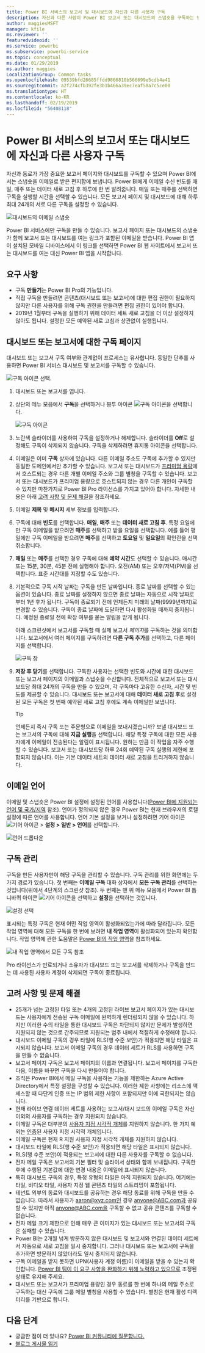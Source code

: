 ```yaml
---
title: Power BI 서비스의 보고서 및 대시보드에 자신과 다른 사용자 구독
description: 자신과 다른 사람이 Power BI 보고서 또는 대시보드의 스냅숏을 구독하는 방법에 대해 알아보세요.
author: maggiesMSFT
manager: kfile
ms.reviewer: ''
featuredvideoid: ''
ms.service: powerbi
ms.subservice: powerbi-service
ms.topic: conceptual
ms.date: 01/29/2019
ms.author: maggies
LocalizationGroup: Common tasks
ms.openlocfilehash: 09539bfd26685ffdd9866810b566699e5cdb4a41
ms.sourcegitcommit: a2f274cfb392fe3b1b466a39ec7eaf58a7c5ce00
ms.translationtype: HT
ms.contentlocale: ko-KR
ms.lasthandoff: 02/19/2019
ms.locfileid: "56408118"
---
```

# <a name="subscribe-yourself-and-others-to-a-report-or-dashboard-in-the-power-bi-service"></a>Power BI 서비스의 보고서 또는 대시보드에 자신과 다른 사용자 구독

자신과 동료가 가장 중요한 보고서 페이지와 대시보드를 구독할 수 있으며 Power BI에서는 스냅숏을 이메일로 받은 편지함에 보냅니다. Power BI에게 이메일 수신 빈도를 매일, 매주 또는 데이터 새로 고침 후 하루에 한 번 알려줍니다.  매일 또는 매주를 선택하면 구독을 실행할 시간을 선택할 수 있습니다.  모든 보고서 페이지 및 대시보드에 대해 하루 최대 24개의 서로 다른 구독을 설정할 수 있습니다.

![대시보드의 이메일 스냅숏](media/service-report-subscribe/power-bi-dashboard-email-new.jpg) 

Power BI 서비스에만 구독을 만들 수 있습니다. 보고서 페이지 또는 대시보드의 스냅숏가 함께 보고서 또는 대시보드를 여는 링크가 포함된 이메일을 받습니다. Power BI 앱이 설치된 모바일 디바이스에서 이 링크를 선택하면 Power BI 웹 사이트에서 보고서 또는 대시보드를 여는 대신 Power BI 앱을 시작합니다.

## <a name="requirements"></a>요구 사항
- 구독 **만들기**는 Power BI Pro의 기능입니다.
- 직접 구독을 만들려면 콘텐츠(대시보드 또는 보고서)에 대한 편집 권한이 필요하지 않지만 다른 사용자를 위해 구독 권한을 만들려면 편집 권한이 있어야 합니다. 
- 2019년 1월부터 구독을 실행하기 위해 데이터 세트 새로 고침을 더 이상 설정하지 않아도 됩니다.  설정한 모든 예약된 새로 고침과 상관없이 실행됩니다.  

## <a name="subscribe-to-a-dashboard-or-a-report-page"></a>대시보드 또는 보고서에 대한 구독 페이지
대시보드 또는 보고서 구독 여부와 관계없이 프로세스는 유사합니다. 동일한 단추를 사용하면 Power BI 서비스 대시보드 및 보고서를 구독할 수 있습니다.
 
![구독 아이콘 선택](media/service-report-subscribe/power-bi-subscribe-orientation.png).

1. 대시보드 또는 보고서를 엽니다.
2. 상단의 메뉴 모음에서 **구독**을 선택하거나 봉투 아이콘 ![구독 아이콘](media/service-report-subscribe/power-bi-icon-envelope.png)을 선택합니다.
   
   ![구독 아이콘](media/service-report-subscribe/power-bi-subscribe-icon.png)

3. 노란색 슬라이더를 사용하여 구독을 설정하거나 해제합니다.  슬라이더를 **Off**로 설정해도 구독이 삭제되지 않습니다. 구독을 삭제하려면 휴지통 아이콘을 선택합니다.

4. 이메일은 이미 **구독** 상자에 있습니다. 다른 이메일 주소도 구독에 추가할 수 있지만 동일한 도메인에서만 추가할 수 있습니다. 보고서 또는 대시보드가 [프리미엄 용량](service-premium.md)에서 호스트되는 경우 다른 개별 이메일 주소와 그룹 별칭을 구독할 수 있습니다. 보고서 또는 대시보드가 프리미엄 용량으로 호스트되지 않는 경우 다른 개인이 구독할 수 있지만 마찬가지로 Power BI Pro 라이선스를 가지고 있어야 합니다. 자세한 내용은 아래 [고려 사항 및 문제 해결](#considerations-and-troubleshooting)을 참조하세요. 

5. 이메일 **제목** 및 **메시지** 세부 정보를 입력합니다. 

5. 구독에 대해 **빈도**를 선택합니다. **매일**, **매주** 또는 **데이터 새로 고침 후**.  특정 요일에만 구독 이메일을 받으려면 **매주**를 선택하고 받을 요일을 선택합니다.  예를 들어 평일에만 구독 이메일을 받으려면 **매주**를 선택하고 **토요일** 및 **일요일**의 확인란을 선택 취소합니다.  

6. **매일** 또는 **매주**를 선택한 경우 구독에 대해 **예약 시간**도 선택할 수 있습니다.  매시간 또는 15분, 30분, 45분 전에 실행해야 합니다.  오전(AM) 또는 오후/저녁(PM)을 선택합니다. 표준 시간대를 지정할 수도 있습니다.

7. 기본적으로 구독 시작 날짜는 구독을 만든 날짜입니다. 종료 날짜를 선택할 수 있는 옵션이 있습니다. 종료 날짜를 설정하지 않으면 종료 날짜는 자동으로 시작 날짜로부터 1년 후가 됩니다. 구독이 종료되기 전에 언제든지 미래의 날짜(9999년까지)로 변경할 수 있습니다. 구독이 종료 날짜에 도달하면 다시 활성화될 때까지 중지됩니다. 예정된 종료일 전에 확장 여부를 묻는 알림을 받게 됩니다.    

    아래 스크린샷에서 보고서를 구독할 때 실제 보고서 *페이지*를 구독하는 것을 의미합니다.  보고서에서 여러 페이지를 구독하려면 **다른 구독 추가**를 선택하고, 다른 페이지를 선택합니다. 
      
   ![구독 창](media/service-report-subscribe/power-bi-subscribe-pane.png)  

7. **저장 후 닫기**를 선택합니다. 구독한 사용자는 선택한 빈도와 시간에 대한 대시보드 또는 보고서 페이지의 이메일과 스냅숏을 수신합니다. 전체적으로 보고서 또는 대시보드당 최대 24개의 구독을 만들 수 있으며, 각 구독마다 고유한 수신자, 시간 및 빈도를 제공할 수 있습니다.  대시보드 또는 보고서에 대해 **데이터 새로 고침 후**로 설정된 모든 구독은 첫 번째 예약된 새로 고침 후에도 계속 이메일만 보냅니다.   
      
   > [!TIP]
   > 언제든지 즉시 구독 또는 주문형으로 이메일을 보내시겠습니까? 보낼 대시보드 또는 보고서의 구독에 대해 **지금 실행**을 선택합니다. 해당 특정 구독에 대한 모든 사용자에게 이메일이 전송된다는 알림이 표시됩니다.  원하는 만큼 이 작업을 자주 수행할 수 있습니다. 보고서 또는 대시보드당 하루 24회 예약된 구독 실행의 제한에 포함되지 않습니다. 이는 기본 데이터 세트의 데이터 새로 고침을 트리거하지 않습니다. 
   > 
   > 
   
## <a name="email-languages"></a>이메일 언어

이메일 및 스냅숏은 Power BI 설정에 설정된 언어를 사용합니다([Power BI에 지원되는 언어 및 국가/지역](supported-languages-countries-regions.md) 참조). 언어가 정의되지 않은 경우 Power BI는 현재 브라우저의 로캘 설정에 따른 언어를 사용합니다. 언어 기본 설정을 보거나 설정하려면 기어 아이콘 ![기어 아이콘](media/service-report-subscribe/power-bi-settings-icon.png) > **설정 > 일반 > 언어**를 선택합니다. 

![언어 드롭다운](media/service-report-subscribe/power-bi-language.png)

## <a name="manage-your-subscriptions"></a>구독 관리
구독을 만든 사용자만이 해당 구독을 관리할 수 있습니다.  구독 관리를 위한 화면에는 두 가지 경로가 있습니다.  첫 번째는 **이메일 구독** 대화 상자에서 **모든 구독 관리**를 선택하는 것입니다(위에서 4단계의 스크린샷 참조). 두 번째는 맨 위 메뉴 모음에서 Power BI 톱니바퀴 아이콘 ![기어 아이콘](media/service-report-subscribe/power-bi-settings-icon.png)을 선택하고 **설정**을 선택하는 것입니다.

![설정 선택](media/service-report-subscribe/power-bi-subscribe-settings.png)

표시되는 특정 구독은 현재 어떤 작업 영역이 활성화되었는가에 따라 달라집니다.  모든 작업 영역에 대해 모든 구독을 한 번에 보려면 **내 작업 영역**이 활성화되어 있는지 확인합니다. 작업 영역에 관한 도움말은 [Power BI의 작업 영역](service-create-workspaces.md)을 참조하세요.

![내 작업 영역에서 모든 구독 참조](media/service-report-subscribe/power-bi-subscriptions.png)

Pro 라이선스가 만료되거나 소유자가 대시보드 또는 보고서를 삭제하거나 구독을 만드는 데 사용된 사용자 계정이 삭제되면 구독이 종료됩니다.

## <a name="considerations-and-troubleshooting"></a>고려 사항 및 문제 해결
* 25개가 넘는 고정된 타일 또는 4개의 고정된 라이브 보고서 페이지가 있는 대시보드는 사용자에게 전송된 구독 이메일에 완벽하게 렌더링되지 않을 수 있습니다.  하지만 이러한 수의 타일을 통한 대시보드 구독은 차단되지 않지만 문제가 발생하면 지원되지 않는 것으로 간주되므로 지원되는 범주 내에서 적절하게 수정해야 합니다.
* 대시보드 이메일 구독의 경우 타일에 RLS(행 수준 보안)가 적용되면 해당 타일은 표시되지 않습니다.  보고서 이메일 구독의 경우 데이터 세트가 RLS를 사용하면 구독을 만들 수 없습니다.
* 보고서 페이지 구독은 보고서 페이지의 이름과 연결됩니다. 보고서 페이지를 구독한 다음, 이름을 바꾸면 구독을 다시 만들어야 합니다.
* 조직은 Power BI에서 메일 구독을 사용하는 기능을 제한하는 Azure Active Directory에서 특정 설정을 구성할 수 있습니다.  이러한 제한 사항에는 리소스에 액세스할 때 다단계 인증 또는 IP 범위 제한 사항이 포함되지만 이에 국한되지는 않습니다.
* 현재 라이브 연결 데이터 세트를 사용하는 보고서/대시 보드의 이메일 구독은 자신 이외의 사용자를 구독하는 경우 지원되지 않습니다.
* 이메일 구독은 대부분의 [사용자 지정 시각적 개체](power-bi-custom-visuals.md)를 지원하지 않습니다.  한 가지 예외는 [인증](power-bi-custom-visuals-certified.md)된 사용자 지정 시각적 개체입니다.  
* 이메일 구독은 현재 R 지원 사용자 지정 시각적 개체를 지원하지 않습니다.  
* 대시보드 타일에 RLS(행 수준 보안)가 적용되면 해당 타일은 표시되지 않습니다.
* RLS(행 수준 보안)이 적용되는 보고서에 대한 다른 사용자를 구독할 수 없습니다.
* 전자 메일 구독은 보고서의 기본 필터 및 슬라이서 상태와 함께 보내집니다. 구독한 후에 수행된 기본값에 대한 변경 내용은 이메일에 표시되지 않습니다.    
* 특히 대시보드 구독의 경우, 특정 유형의 타일은 아직 지원되지 않습니다.  여기에는 타일, 비디오 타일, 사용자 지정 웹 콘텐츠 타일의 스트리밍이 포함됩니다.     
* 테넌트 외부의 동료와 대시보드를 공유하는 경우 해당 동료를 위해 구독을 만들 수 없습니다. 따라서 사용자가 aaron@xyz.com인 경우 anyone@ABC.com과 공유할 수 있지만 아직 anyone@ABC.com을 구독할 수 없고 공유 콘텐츠를 구독할 수 없습니다.      
* 전자 메일 크기 제한으로 인해 매우 큰 이미지가 있는 대시보드 또는 보고서의 구독은 실패할 수 있습니다.    
* Power BI는 2개월 넘게 방문하지 않은 대시보드 및 보고서와 연결된 데이터 세트에서 자동으로 새로 고침을 일시 중지합니다.  그러나 대시보드 또는 보고서에 구독을 추가하면 방문하지 않았더라도 일시 중지되지 않습니다.    
* 구독 이메일을 받지 못하면 UPN(사용자 계정 이름)이 이메일을 받을 수 있는지 확인합니다. [Power BI 팀이 이 요구 사항을 완화하기 위해 노력하고 있으므로](https://community.powerbi.com/t5/Issues/No-Mail-from-Cloud-Service/idc-p/205918#M10163) 조정된 상태로 유지해 주세요. 
* 대시보드 또는 보고서가 프리미엄 용량인 경우 동료를 한 번에 하나의 메일 주소로 구독하는 대신 구독에 그룹 메일 별칭을 사용할 수 있습니다. 별칭은 현재 활성 디렉터리를 기반으로 합니다. 

## <a name="next-steps"></a>다음 단계
* 궁금한 점이 더 있나요? [Power BI 커뮤니티에 질문합니다.](http://community.powerbi.com/)    
* [블로그 게시물 읽기](https://powerbi.microsoft.com/blog/introducing-dashboard-email-subscriptions-a-360-degree-view-of-your-business-in-your-inbox-every-day/)


